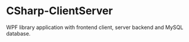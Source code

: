 # CSharp-ClientServer

WPF library application with frontend client, server backend and MySQL database.
